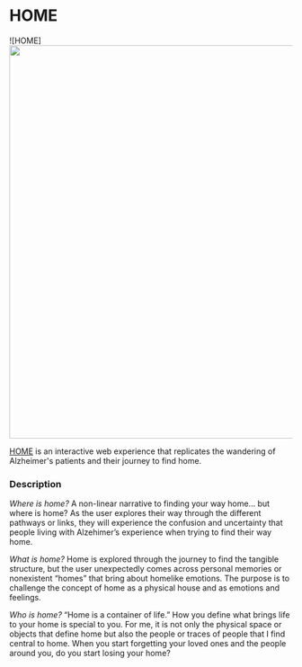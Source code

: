 # HOME

![HOME] <img src="https://media.giphy.com/media/WVFSuLvNSRAN1EBJQ2/giphy-downsized-large.gif" width="1000" height="700" />

[HOME](https://lesleymoon.github.io/iml300/project-1/) is an interactive web experience that replicates the wandering of Alzheimer's patients and their journey to find home.

### Description

_Where is home?_
A non-linear narrative to finding your way home… but where is home? As the user explores their way through the different pathways or links, they will experience the confusion and uncertainty that people living with Alzehimer’s experience when trying to find their way home.

_What is home?_
Home is explored through the journey to find the tangible structure, but the user unexpectedly comes across personal memories or nonexistent “homes” that bring about homelike emotions. The purpose is to challenge the concept of home as a physical house and as emotions and feelings.

_Who is home?_
“Home is a container of life.” How you define what brings life to your home is special to you. For me, it is not only the physical space or objects that define home but also the people or traces of people that I find central to home. When you start forgetting your loved ones and the people around you, do you start losing your home?
